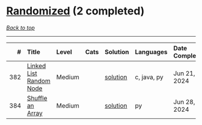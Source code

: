 # [Randomized](<https://leetcode.com/tag/Randomized/>) (2 completed)

*[Back to top](<../../README.md>)*

------

|   # | Title                                                                              | Level   | Cats   | Solution                                          | Languages   | Date Complete   |
|----:|:-----------------------------------------------------------------------------------|:--------|:-------|:--------------------------------------------------|:------------|:----------------|
| 382 | [Linked List Random Node](<https://leetcode.com/problems/linked-list-random-node>) | Medium  |        | [solution](<../_382. Linked List Random Node.md>) | c, java, py | Jun 21, 2024    |
| 384 | [Shuffle an Array](<https://leetcode.com/problems/shuffle-an-array>)               | Medium  |        | [solution](<../_384. Shuffle an Array.md>)        | py          | Jun 28, 2024    |